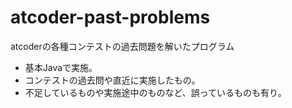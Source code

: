 # atcoder-past-problems

atcoderの各種コンテストの過去問題を解いたプログラム

* 基本Javaで実施。
* コンテストの過去問や直近に実施したもの。
* 不足しているものや実施途中のものなど、誤っているものも有り。

